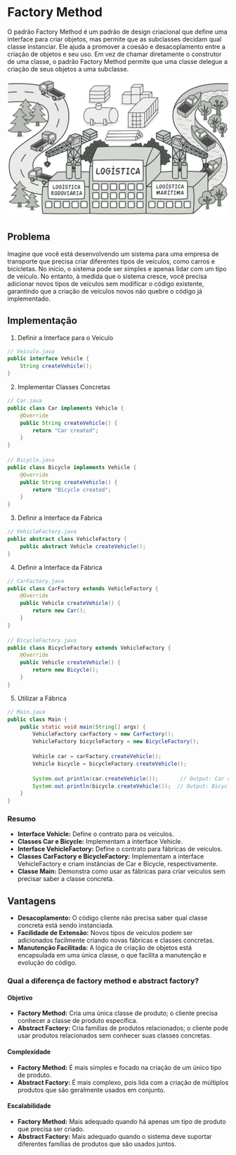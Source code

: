 # Factory Method

O padrão Factory Method é um padrão de design criacional que define uma interface para criar objetos, mas permite que as subclasses decidam qual classe instanciar. Ele ajuda a promover a coesão e desacoplamento entre a criação de objetos e seu uso. Em vez de chamar diretamente o construtor de uma classe, o padrão Factory Method permite que uma classe delegue a criação de seus objetos a uma subclasse.

<img src="/img/factory-method-1.png"/>

## Problema

Imagine que você está desenvolvendo um sistema para uma empresa de transporte que precisa criar diferentes tipos de veículos, como carros e bicicletas. No início, o sistema pode ser simples e apenas lidar com um tipo de veículo. No entanto, à medida que o sistema cresce, você precisa adicionar novos tipos de veículos sem modificar o código existente, garantindo que a criação de veículos novos não quebre o código já implementado.

## Implementação

1. Definir a Interface para o Veículo

```java
// Veículo.java
public interface Vehicle {
    String createVehicle();
}
```

2. Implementar Classes Concretas

```java
// Car.java
public class Car implements Vehicle {
    @Override
    public String createVehicle() {
        return "Car created";
    }
}

// Bicycle.java
public class Bicycle implements Vehicle {
    @Override
    public String createVehicle() {
        return "Bicycle created";
    }
}
```

3. Definir a Interface da Fábrica

```java
// VehicleFactory.java
public abstract class VehicleFactory {
    public abstract Vehicle createVehicle();
}
```

4. Definir a Interface da Fábrica

```java
// CarFactory.java
public class CarFactory extends VehicleFactory {
    @Override
    public Vehicle createVehicle() {
        return new Car();
    }
}

// BicycleFactory.java
public class BicycleFactory extends VehicleFactory {
    @Override
    public Vehicle createVehicle() {
        return new Bicycle();
    }
}
```

5. Utilizar a Fábrica

```java
// Main.java
public class Main {
    public static void main(String[] args) {
        VehicleFactory carFactory = new CarFactory();
        VehicleFactory bicycleFactory = new BicycleFactory();

        Vehicle car = carFactory.createVehicle();
        Vehicle bicycle = bicycleFactory.createVehicle();

        System.out.println(car.createVehicle());       // Output: Car created
        System.out.println(bicycle.createVehicle());  // Output: Bicycle created
    }
}
```

### Resumo

- **Interface Vehicle:** Define o contrato para os veículos.
- **Classes Car e Bicycle:** Implementam a interface Vehicle.
- **Interface VehicleFactory:** Define o contrato para fábricas de veículos.
- **Classes CarFactory e BicycleFactory:** Implementam a interface VehicleFactory e criam instâncias de Car e Bicycle, respectivamente.
- **Classe Main:** Demonstra como usar as fábricas para criar veículos sem precisar saber a classe concreta.

## Vantagens

- **Desacoplamento:** O código cliente não precisa saber qual classe concreta está sendo instanciada.
- **Facilidade de Extensão:** Novos tipos de veículos podem ser adicionados facilmente criando novas fábricas e classes concretas.
- **Manutenção Facilitada:** A lógica de criação de objetos está encapsulada em uma única classe, o que facilita a manutenção e evolução do código.

### Qual a diferença de factory method e abstract factory?

#### Objetivo

- **Factory Method:** Cria uma única classe de produto; o cliente precisa conhecer a classe de produto específica.
- **Abstract Factory:** Cria famílias de produtos relacionados; o cliente pode usar produtos relacionados sem conhecer suas classes concretas.

#### Complexidade

- **Factory Method:** É mais simples e focado na criação de um único tipo de produto.
- **Abstract Factory:** É mais complexo, pois lida com a criação de múltiplos produtos que são geralmente usados em conjunto.

#### Escalabilidade

- **Factory Method:** Mais adequado quando há apenas um tipo de produto que precisa ser criado.
- **Abstract Factory:** Mais adequado quando o sistema deve suportar diferentes famílias de produtos que são usados juntos.
